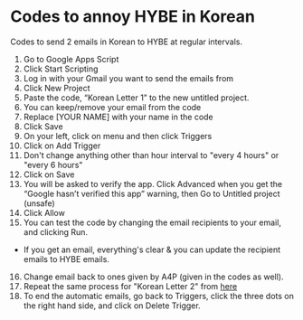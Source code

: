 # Codes to annoy HYBE in Korean

Codes to send 2 emails in Korean to HYBE at regular intervals.

1. Go to Google Apps Script
2. Click Start Scripting
3. Log in with your Gmail you want to send the emails from
4. Click New Project
5. Paste the code, “Korean Letter 1” to the new untitled project.
6. You can keep/remove your email from the code
7. Replace [YOUR NAME] with your name in the code
8. Click Save
9. On your left, click on menu and then click Triggers
10. Click on Add Trigger
11. Don't change anything other than hour interval to "every 4 hours" or "every 6 hours"
12. Click on Save
13. You will be asked to verify the app.  Click Advanced when you get the “Google hasn’t verified this app” warning, then Go to Untitled project (unsafe)
14. Click Allow
15. You can test the code by changing the email recipients to your email, and clicking Run.
  - If you get an email, everything's clear & you can update the recipient emails to HYBE emails.
16. Change email back to ones given by A4P (given in the codes as well).
17. Repeat the same process for "Korean Letter 2" from [here](https://tinyurl.com/codes-in-korean-to-annoy-hybe)
18. To end the automatic emails, go back to Triggers, click the three dots on the right hand side, and click on Delete Trigger.
